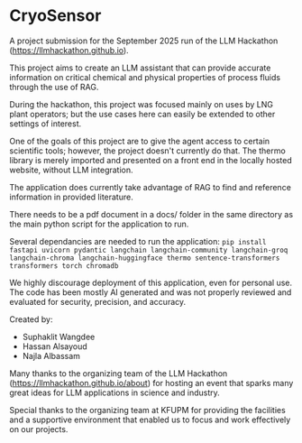 # CryoSensor

A project submission for the September 2025 run of the LLM Hackathon (https://llmhackathon.github.io).

This project aims to create an LLM assistant that can provide accurate information on critical chemical and physical properties of process fluids through the use of RAG.

During the hackathon, this project was focused mainly on uses by LNG plant operators; but the use cases here can easily be extended to other settings of interest.

One of the goals of this project are to give the agent access to certain scientific tools; however, the project doesn't currently do that. The thermo library is merely imported and presented on a front end in the locally hosted website, without LLM integration.

The application does currently take advantage of RAG to find and reference information in provided literature.

There needs to be a pdf document in a docs/ folder in the same directory as the main python script for the application to run.

Several dependancies are needed to run the application:
```pip install fastapi uvicorn pydantic langchain langchain-community langchain-groq langchain-chroma langchain-huggingface thermo sentence-transformers transformers torch chromadb```

We highly discourage deployment of this application, even for personal use. The code has been mostly AI generated and was not properly reviewed and evaluated for security, precision, and accuracy.

Created by:
- Suphaklit Wangdee
- Hassan Alsayoud
- Najla Albassam

Many thanks to the organizing team of the LLM Hackathon (https://llmhackathon.github.io/about) for hosting an event that sparks many great ideas for LLM applications in science and industry.

Special thanks to the organizing team at KFUPM for providing the facilities and a supportive environment that enabled us to focus and work effectively on our projects.
